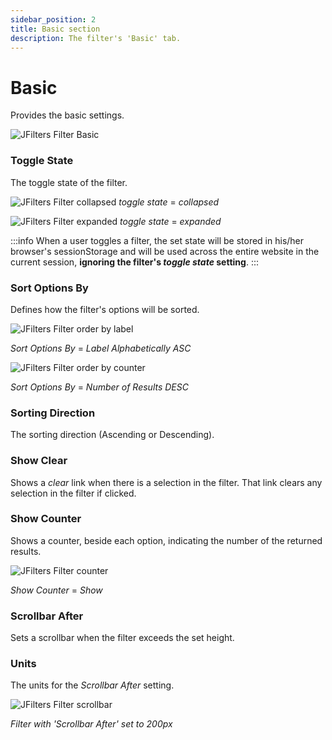 ```yaml
---
sidebar_position: 2
title: Basic section
description: The filter's 'Basic' tab.
---
```


# Basic

Provides the basic settings.

![JFilters Filter Basic](/img/component/filter-basic.png)

### Toggle State
The toggle state of the filter.

![JFilters Filter collapsed](/img/component/filter-basic-collapsed.png)
*toggle state* = *collapsed*

![JFilters Filter expanded](/img/component/filter-basic-expanded.png)
*toggle state* = *expanded*


:::info
When a user toggles a filter, the set state will be stored in his/her browser's sessionStorage and will be used across the entire website in the current session, **ignoring the filter's *toggle state* setting**.
:::

### Sort Options By
Defines how the filter's options will be sorted.

![JFilters Filter order by label](/img/component/filter-basic-order_by_label.png)

*Sort Options By* = *Label Alphabetically ASC*

![JFilters Filter order by counter](/img/component/filter-basic-order_by_counter.png)

*Sort Options By* = *Number of Results DESC*

### Sorting Direction
The sorting direction (Ascending or Descending).

### Show Clear
Shows a *clear* link when there is a selection in the filter. That link clears any selection in the filter if clicked.

###  Show Counter
Shows a counter, beside each option, indicating the number of the returned results.

![JFilters Filter counter](/img/component/filter-basic-counter.png)

*Show Counter* = *Show*

### Scrollbar After
Sets a scrollbar when the filter exceeds the set height.

### Units
The units for the *Scrollbar After* setting.

![JFilters Filter scrollbar](/img/component/filter-basic-scrollbar-after.png)

*Filter with 'Scrollbar After' set to 200px*